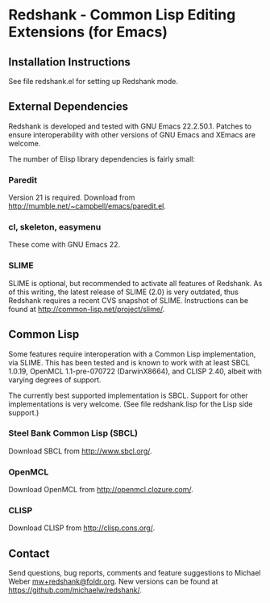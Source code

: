 Redshank - Common Lisp Editing Extensions (for Emacs)
=====================================================

## Installation Instructions
See file redshank.el for setting up Redshank mode.

## External Dependencies
Redshank is developed and tested with GNU Emacs 22.2.50.1.  Patches to
ensure interoperability with other versions of GNU Emacs and XEmacs
are welcome.

The number of Elisp library dependencies is fairly small:

### Paredit 
Version 21 is required.  Download from
<http://mumble.net/~campbell/emacs/paredit.el>.

### cl, skeleton, easymenu 
These come with GNU Emacs 22.

### SLIME
SLIME is optional, but recommended to activate all features of
Redshank.  As of this writing, the latest release of SLIME (2.0) is
very outdated, thus Redshank requires a recent CVS snapshot of SLIME.
Instructions can be found at <http://common-lisp.net/project/slime/>.

## Common Lisp
Some features require interoperation with a Common Lisp
implementation, via SLIME.  This has been tested and is known to work
with at least SBCL 1.0.19, OpenMCL 1.1-pre-070722 (DarwinX8664), and
CLISP 2.40, albeit with varying degrees of support.

The currently best supported implementation is SBCL.  Support for
other implementations is very welcome. (See file redshank.lisp for the
Lisp side support.)

### Steel Bank Common Lisp (SBCL)
Download SBCL from <http://www.sbcl.org/>.

### OpenMCL
Download OpenMCL from <http://openmcl.clozure.com/>.

### CLISP
Download CLISP from <http://clisp.cons.org/>.

## Contact
Send questions, bug reports, comments and feature suggestions to
Michael Weber <mw+redshank@foldr.org>.  New versions can be
found at <https://github.com/michaelw/redshank/>.
